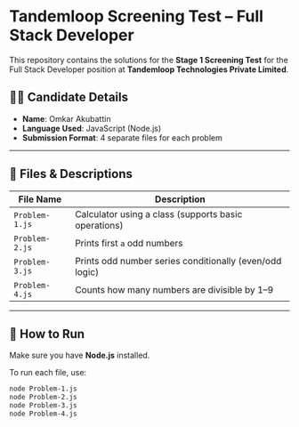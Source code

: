 # Tandemloop Screening Test – Full Stack Developer

This repository contains the solutions for the **Stage 1 Screening Test** for the Full Stack Developer position at **Tandemloop Technologies Private Limited**.

## 👨‍💻 Candidate Details

- **Name**: Omkar Akubattin
- **Language Used**: JavaScript (Node.js)
- **Submission Format**: 4 separate files for each problem

---

## 📁 Files & Descriptions

| File Name       | Description                                             |
|-----------------|---------------------------------------------------------|
| `Problem-1.js`  | Calculator using a class (supports basic operations)   |
| `Problem-2.js`  | Prints first `a` odd numbers                            |
| `Problem-3.js`  | Prints odd number series conditionally (even/odd logic)|
| `Problem-4.js`  | Counts how many numbers are divisible by 1–9           |

---

## 🚀 How to Run

Make sure you have **Node.js** installed.

To run each file, use:

```bash
node Problem-1.js
node Problem-2.js
node Problem-3.js
node Problem-4.js
